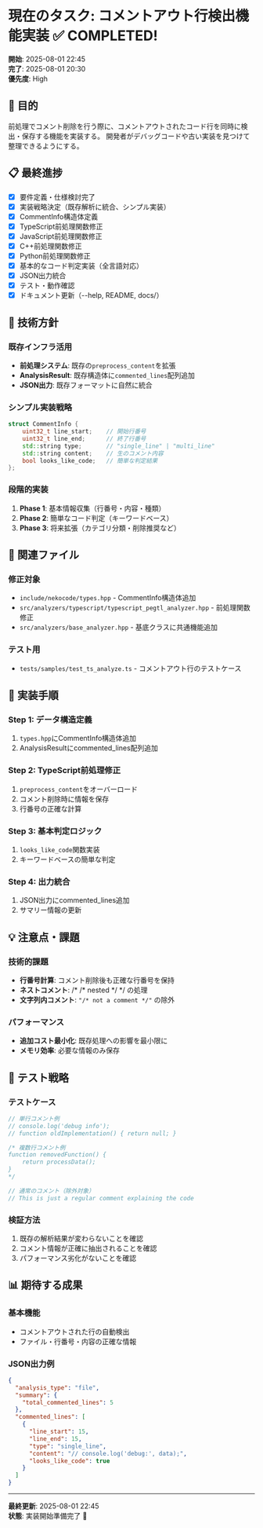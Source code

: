 # 現在のタスク: コメントアウト行検出機能実装 ✅ COMPLETED!

**開始**: 2025-08-01 22:45  
**完了**: 2025-08-01 20:30  
**優先度**: High

## 🎯 目的

前処理でコメント削除を行う際に、コメントアウトされたコード行を同時に検出・保存する機能を実装する。
開発者がデバッグコードや古い実装を見つけて整理できるようにする。

## 📋 最終進捗

- [x] 要件定義・仕様検討完了
- [x] 実装戦略決定（既存解析に統合、シンプル実装）
- [x] CommentInfo構造体定義
- [x] TypeScript前処理関数修正
- [x] JavaScript前処理関数修正
- [x] C++前処理関数修正
- [x] Python前処理関数修正
- [x] 基本的なコード判定実装（全言語対応）
- [x] JSON出力統合
- [x] テスト・動作確認
- [x] ドキュメント更新（--help, README, docs/）

## 🔧 技術方針

### 既存インフラ活用
- **前処理システム**: 既存の`preprocess_content`を拡張
- **AnalysisResult**: 既存構造体に`commented_lines`配列追加
- **JSON出力**: 既存フォーマットに自然に統合

### シンプル実装戦略
```cpp
struct CommentInfo {
    uint32_t line_start;    // 開始行番号
    uint32_t line_end;      // 終了行番号  
    std::string type;       // "single_line" | "multi_line"
    std::string content;    // 生のコメント内容
    bool looks_like_code;   // 簡単な判定結果
};
```

### 段階的実装
1. **Phase 1**: 基本情報収集（行番号・内容・種類）
2. **Phase 2**: 簡単なコード判定（キーワードベース）
3. **Phase 3**: 将来拡張（カテゴリ分類・削除推奨など）

## 📁 関連ファイル

### 修正対象
- `include/nekocode/types.hpp` - CommentInfo構造体追加
- `src/analyzers/typescript/typescript_pegtl_analyzer.hpp` - 前処理関数修正
- `src/analyzers/base_analyzer.hpp` - 基底クラスに共通機能追加

### テスト用
- `tests/samples/test_ts_analyze.ts` - コメントアウト行のテストケース

## 🚀 実装手順

### Step 1: データ構造定義
1. `types.hpp`にCommentInfo構造体追加
2. AnalysisResultにcommented_lines配列追加

### Step 2: TypeScript前処理修正
1. `preprocess_content`をオーバーロード
2. コメント削除時に情報を保存
3. 行番号の正確な計算

### Step 3: 基本判定ロジック
1. `looks_like_code`関数実装
2. キーワードベースの簡単な判定

### Step 4: 出力統合
1. JSON出力にcommented_lines追加
2. サマリー情報の更新

## 💡 注意点・課題

### 技術的課題
- **行番号計算**: コメント削除後も正確な行番号を保持
- **ネストコメント**: /* /* nested */ */ の処理
- **文字列内コメント**: `"/* not a comment */"` の除外

### パフォーマンス
- **追加コスト最小化**: 既存処理への影響を最小限に
- **メモリ効率**: 必要な情報のみ保存

## 🧪 テスト戦略

### テストケース
```typescript
// 単行コメント例
// console.log('debug info');
// function oldImplementation() { return null; }

/* 複数行コメント例
function removedFunction() {
    return processData();
}
*/

// 通常のコメント（除外対象）
// This is just a regular comment explaining the code
```

### 検証方法
1. 既存の解析結果が変わらないことを確認
2. コメント情報が正確に抽出されることを確認
3. パフォーマンス劣化がないことを確認

## 📊 期待する成果

### 基本機能
- コメントアウトされた行の自動検出
- ファイル・行番号・内容の正確な情報

### JSON出力例
```json
{
  "analysis_type": "file",
  "summary": {
    "total_commented_lines": 5
  },
  "commented_lines": [
    {
      "line_start": 15,
      "line_end": 15, 
      "type": "single_line",
      "content": "// console.log('debug:', data);",
      "looks_like_code": true
    }
  ]
}
```

---
**最終更新**: 2025-08-01 22:45  
**状態**: 実装開始準備完了 🚀